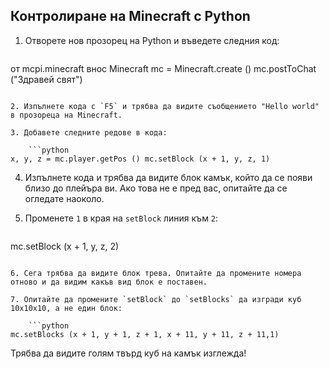 ## Контролиране на Minecraft с Python

1. Отворете нов прозорец на Python и въведете следния код:
    
    ```python
от mcpi.minecraft внос Minecraft mc = Minecraft.create () mc.postToChat ("Здравей свят")
```

2. Изпълнете кода с `F5` и трябва да видите съобщението "Hello world" в прозореца на Minecraft.

3. Добавете следните редове в кода:
    
    ```python
x, y, z = mc.player.getPos () mc.setBlock (х + 1, у, z, 1)
```

4. Изпълнете кода и трябва да видите блок камък, който да се появи близо до плейъра ви. Ако това не е пред вас, опитайте да се огледате наоколо.

5. Променете `1` в края на `setBlock` линия към `2`:
    
    ```python
mc.setBlock (х + 1, у, z, 2)
```

6. Сега трябва да видите блок трева. Опитайте да промените номера отново и да видим какъв вид блок е поставен.

7. Опитайте да промените `setBlock` до `setBlocks` да изгради куб 10x10x10, а не един блок:
    
    ```python
mc.setBlocks (х + 1, у + 1, z + 1, х + 11, у + 11, z + 11,1)
```

Трябва да видите голям твърд куб на камък изглежда!